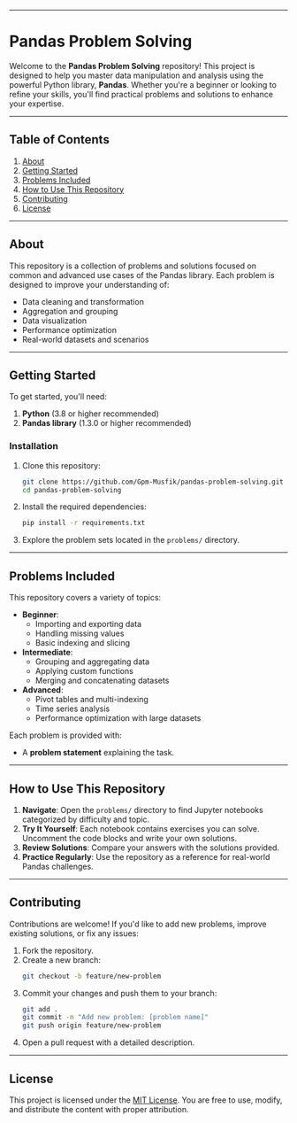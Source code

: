 
---

# Pandas Problem Solving

Welcome to the **Pandas Problem Solving** repository! This project is designed to help you master data manipulation and analysis using the powerful Python library, **Pandas**. Whether you're a beginner or looking to refine your skills, you'll find practical problems and solutions to enhance your expertise.

---

## Table of Contents
1. [About](#about)
2. [Getting Started](#getting-started)
3. [Problems Included](#problems-included)
4. [How to Use This Repository](#how-to-use-this-repository)
5. [Contributing](#contributing)
6. [License](#license)

---

## About

This repository is a collection of problems and solutions focused on common and advanced use cases of the Pandas library. Each problem is designed to improve your understanding of:
- Data cleaning and transformation
- Aggregation and grouping
- Data visualization
- Performance optimization
- Real-world datasets and scenarios  

---

## Getting Started

To get started, you'll need:
1. **Python** (3.8 or higher recommended)
2. **Pandas library** (1.3.0 or higher recommended)

### Installation
1. Clone this repository:
   ```bash
   git clone https://github.com/Gpm-Musfik/pandas-problem-solving.git
   cd pandas-problem-solving
   ```
2. Install the required dependencies:
   ```bash
   pip install -r requirements.txt
   ```
3. Explore the problem sets located in the `problems/` directory.

---

## Problems Included

This repository covers a variety of topics:
- **Beginner**:
  - Importing and exporting data
  - Handling missing values
  - Basic indexing and slicing
- **Intermediate**:
  - Grouping and aggregating data
  - Applying custom functions
  - Merging and concatenating datasets
- **Advanced**:
  - Pivot tables and multi-indexing
  - Time series analysis
  - Performance optimization with large datasets

Each problem is provided with:
- A **problem statement** explaining the task.

---

## How to Use This Repository

1. **Navigate**: Open the `problems/` directory to find Jupyter notebooks categorized by difficulty and topic.
2. **Try It Yourself**: Each notebook contains exercises you can solve. Uncomment the code blocks and write your own solutions.
3. **Review Solutions**: Compare your answers with the solutions provided.
4. **Practice Regularly**: Use the repository as a reference for real-world Pandas challenges.

---

## Contributing

Contributions are welcome! If you'd like to add new problems, improve existing solutions, or fix any issues:
1. Fork the repository.
2. Create a new branch:
   ```bash
   git checkout -b feature/new-problem
   ```
3. Commit your changes and push them to your branch:
   ```bash
   git add .
   git commit -m "Add new problem: [problem name]"
   git push origin feature/new-problem
   ```
4. Open a pull request with a detailed description.

---

## License

This project is licensed under the [MIT License](LICENSE). You are free to use, modify, and distribute the content with proper attribution.



